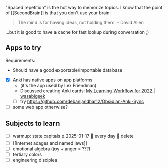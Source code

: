 "Spaced repetition" is the hot way to memorize topics.
I know that the point of [[SecondBrain]] is that you don't use your brain:
>The mind is for having ideas, not holding them. – David Allen

...but it is good to have a cache for fast lookup during conversation ;)
## Apps to try
Requirements:
- Should have a good exportable/importable database

- [x] [Anki](https://apps.ankiweb.net/) has native apps on app platforms
	- (it's the app used by Lex Friendman)
	- Discussed creating Anki cards: [My Learning Workflow for 2022 | wasabigeek](https://wasabigeek.com/blog/my-learning-workflow-for-2022/?utm_source=pocket_shared#1-the-workflow)
	- [ ] try https://github.com/debanjandhar12/Obsidian-Anki-Sync
- [ ] some web app otherwise?

## Subjects to learn
- [ ] warmup: state capitals ⏳ 2025-01-17 🔁 every day 🏁 delete 
- [ ] [[Internet adages and named laws]]
- [ ] emotional algebra (joy + anger = ???)
- [ ] tertiary colors
- [ ] engineering disciples
